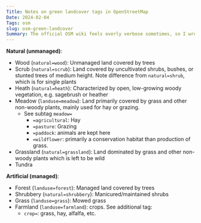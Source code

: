 ```yaml
---
Title: Notes on green landcover tags in OpenStreetMap
Date: 2024-02-04
Tags: osm
slug: osm-green-landcover
Summary: The official OSM wiki feels overly verbose sometimes, so I wrote down my concise understanding of everything that counts as green landcover
---
```


**Natural (unmanaged)**:
- Wood (`natural=wood`): Unmanaged land covered by trees
- Scrub (`natural=scrub`): Land covered by uncultivated shrubs, bushes, or stunted trees of medium height. Note difference from `natural=shrub`, which is for single plants
- Heath (`natural=heath`): Characterized by open, low-growing woody vegetation, e.g. sagebrush or heather
- Meadow (`landuse=meadow`): Land primarily covered by grass and other non-woody plants, mainly used for hay or grazing.
    - See subtag `meadow=`
        - `=agricultural`: Hay
        - `=pasture`: Grazing
        - `=paddock`: animals are kept here
        - `=wildflower`: primarily a conservation habitat than production of grass.
- Grassland (`natural=grassland`): Land dominated by grass and other non-woody plants which is left to be wild
- Tundra

**Artificial (managed)**:
- Forest (`landuse=forest`): Managed land covered by trees
- Shrubbery (`natural=shrubbery`): Manicured/maintained shrubs
- Grass (`landuse=grass`): Mowed grass
- Farmland (`landuse=farmland`): crops. See additional tag:
    - `crop=`: grass, hay, alfalfa, etc.

